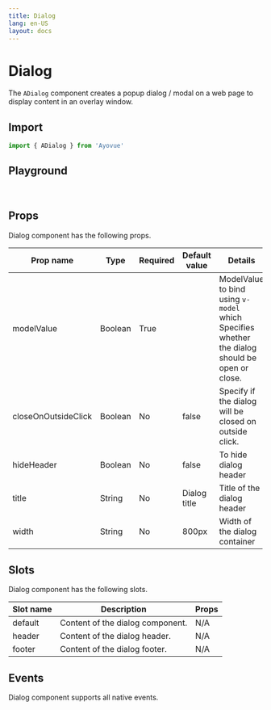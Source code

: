 ```yaml
---
title: Dialog
lang: en-US
layout: docs
---
```


<script setup lang="ts">
 import {shallowRef} from "vue"; 
import { ADialog, AButton} from '../../src/'
import { ADialogMeta } from '../../src/components/ADialog/ADialog.meta'
import PG from '../../src/playground/PG.vue'

const showingDialog = shallowRef(false);
const showingDialog1 = shallowRef(false);

</script>

# Dialog

The <code>ADialog</code> component creates a popup dialog / modal on a web page to display content in an overlay window.

<!-- {{ADialogMeta.description}}. -->

## Import

```js
import { ADialog } from 'Ayovue'
```

<!-- <ADialog closeOnOutsideClick width="500px" title="Dialog titles" v-model="showingDialog">
<template #footer>Footer slot</template>
<template #header>Header slot</template>
<template #default>Lorem ipsum dolar...</template>
</ADialog> -->

## Playground

<br/>

  <div>
    <PG :comp="ADialog" :comp-meta="ADialogMeta">
      <template #default="{ vModels }">
        <AButton @click="showingDialog = true">Show Dialog</AButton>
        <ADialog v-bind="vModels" v-model="showingDialog">
          <p>
            Lorem ipsum dolor sit amet, consectetur adipiscing elit, sed do eiusmod tempor incididunt ut labore et dolore magna aliqua. Ut enim ad minim veniam, quis nostrud exercitation ullamco laboris nisi ut aliquip ex ea commodo consequat. Duis aute irure dolor in reprehenderit in voluptate velit esse cillum dolore eu fugiat nulla pariatur. Excepteur sint occaecat cupidatat non proident, sunt in culpa qui officia deserunt mollit anim id est laborum
          </p>
        </ADialog>
      </template>
    </PG>

  </div>

## Props

Dialog component has the following props.

| Prop name           | Type    | Required | Default value | Details                                                                                                   |
| ------------------- | ------- | -------- | ------------- | --------------------------------------------------------------------------------------------------------- |
| modelValue          | Boolean | True     |               | ModelValue to bind using <code>v-model</code> which Specifies whether the dialog should be open or close. |
| closeOnOutsideClick | Boolean | No       | false         | Specify if the dialog will be closed on outside click.                                                    |
| hideHeader          | Boolean | No       | false         | To hide dialog header                                                                                     |
| title               | String  | No       | Dialog title  | Title of the dialog header                                                                                |
| width               | String  | No       | 800px         | Width of the dialog container                                                                             |

## Slots

Dialog component has the following slots.

| Slot name | Description                      | Props |
| --------- | -------------------------------- | ----- |
| default   | Content of the dialog component. | N/A   |
| header    | Content of the dialog header.    | N/A   |
| footer    | Content of the dialog footer.    | N/A   |

## Events

Dialog component supports all native events.
